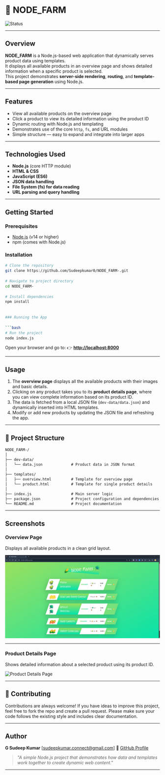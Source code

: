 # 🌱 NODE_FARM

![Status](https://img.shields.io/badge/Status-Active-blue)

---

## Overview
**NODE_FARM** is a Node.js-based web application that dynamically serves product data using templates.  
It displays all available products in an overview page and shows detailed information when a specific product is selected.  
This project demonstrates **server-side rendering**, **routing**, and **template-based page generation** using Node.js.

---

## Features
- View all available products on the overview page  
- Click a product to view its detailed information using the product ID  
- Dynamic routing with Node.js and templating  
- Demonstrates use of the core `http`, `fs`, and URL modules  
- Simple structure — easy to expand and integrate into larger apps  

---

## Technologies Used
- **Node.js** (core HTTP module)
- **HTML & CSS**
- **JavaScript (ES6)**
- **JSON data handling**
- **File System (fs) for data reading**
- **URL parsing and query handling**

---

## Getting Started

### Prerequisites
- [Node.js](https://nodejs.org/) (v14 or higher)
- npm (comes with Node.js)

### Installation
```bash
# Clone the repository
git clone https://github.com/Sudeepkumar0/NODE_FARM-.git

# Navigate to project directory
cd NODE_FARM-

# Install dependencies
npm install


### Running the App

```bash
# Run the project
node index.js
```

Open your browser and go to:
👉 **[http://localhost:8000](http://localhost:8000)**

---

## Usage

1. The **overview page** displays all the available products with their images and basic details.
2. Clicking on any product takes you to its **product details page**, where you can view complete information based on its product ID.
3. The data is fetched from a local JSON file (`dev-data/data.json`) and dynamically inserted into HTML templates.
4. Modify or add new products by updating the JSON file and refreshing the app.

---

## 📁 Project Structure

```
NODE_FARM-/
│
├── dev-data/
│   └── data.json             # Product data in JSON format
│
├── templates/
│   ├── overview.html         # Template for overview page
│   └── product.html          # Template for single product details
│
├── index.js                  # Main server logic
├── package.json              # Project configuration and dependencies
└── README.md                 # Project documentation
```

---

## Screenshots

### Overview Page

Displays all available products in a clean grid layout.

![Overview Page](https://github.com/Sudeepkumar0/NODE_FARM-/blob/main/txt/NODE_FARM_ONE.jpg)

---

### Product Details Page

Shows detailed information about a selected product using its product ID.

![Product Details Page](./screenshots/product.png)

---

## 🤝 Contributing

Contributions are always welcome!
If you have ideas to improve this project, feel free to fork the repo and create a pull request.
Please make sure your code follows the existing style and includes clear documentation.

---

##  Author

**G Sudeep Kumar**
[[sudeepkumar.connect@gmail.com](mailto:sudeepkumar.connect@gmail.com)]
🔗 [GitHub Profile](https://github.com/Sudeepkumar0)

> *"A simple Node.js project that demonstrates how data and templates work together to create dynamic web content."*

---






